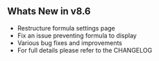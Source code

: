 Whats New in v8.6
--------------------------
- Restructure formula settings page 
- Fix an issue preventing formula to display
- Various bug fixes and improvements
- For full details please refer to the CHANGELOG

